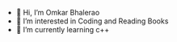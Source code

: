 - 👋 Hi, I’m Omkar Bhalerao
- 👀 I’m interested in Coding and Reading Books
- 🌱 I’m currently learning c++
